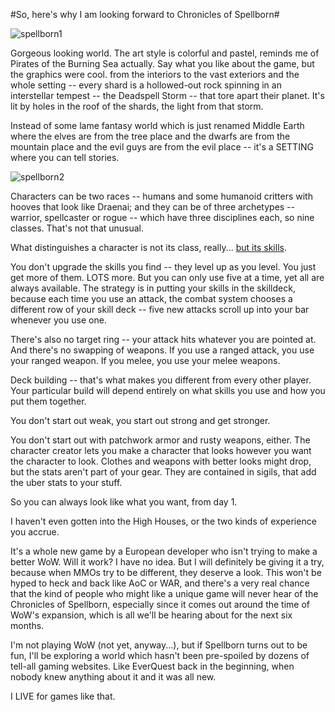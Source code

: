 #So, here's why I am looking forward to Chronicles of Spellborn#

![](http://westkarana.com/wp-content/uploads/2008/10/spellborn1.jpg "spellborn1")

Gorgeous looking world. The art style is colorful and pastel, reminds me of Pirates of the Burning Sea actually. Say what you like about the game, but the graphics were cool. from the interiors to the vast exteriors and the whole setting -- every shard is a hollowed-out rock spinning in an interstellar tempest -- the Deadspell Storm -- that tore apart their planet. It's lit by holes in the roof of the shards, the light from that storm.

Instead of some lame fantasy world which is just renamed Middle Earth where the elves are from the tree place and the dwarfs are from the mountain place and the evil guys are from the evil place -- it's a SETTING where you can tell stories.

![](http://westkarana.com/wp-content/uploads/2008/10/spellborn2.jpg "spellborn2")

Characters can be two races -- humans and some humanoid critters with hooves that look like Draenai; and they can be of three archetypes -- warrior, spellcaster or rogue -- which have three disciplines each, so nine classes. That's not that unusual.

What distinguishes a character is not its class, really... [but its skills](http://tcos.com/en/content,9,combat_system.html).

You don't upgrade the skills you find -- they level up as you level. You just get more of them. LOTS more. But you can only use five at a time, yet all are always available. The strategy is in putting your skills in the skilldeck, because each time you use an attack, the combat system chooses a different row of your skill deck -- five new attacks scroll up into your bar whenever you use one.

There's also no target ring -- your attack hits whatever you are pointed at. And there's no swapping of weapons. If you use a ranged attack, you use your ranged weapon. If you melee, you use your melee weapons.

Deck building -- that's what makes you different from every other player. Your particular build will depend entirely on what skills you use and how you put them together.

You don't start out weak, you start out strong and get stronger.

You don't start out with patchwork armor and rusty weapons, either. The character creator lets you make a character that looks however you want the character to look. Clothes and weapons with better looks might drop, but the stats aren't part of your gear. They are contained in sigils, that add the uber stats to your stuff.

So you can always look like what you want, from day 1.

I haven't even gotten into the High Houses, or the two kinds of experience you accrue.

It's a whole new game by a European developer who isn't trying to make a better WoW. Will it work? I have no idea. But I will definitely be giving it a try, because when MMOs try to be different, they deserve a look. This won't be hyped to heck and back like AoC or WAR, and there's a very real chance that the kind of people who might like a unique game will never hear of the Chronicles of Spellborn, especially since it comes out around the time of WoW's expansion, which is all we'll be hearing about for the next six months.

I'm not playing WoW (not yet, anyway...), but if Spellborn turns out to be fun, I'll be exploring a world which hasn't been pre-spoiled by dozens of tell-all gaming websites. Like EverQuest back in the beginning, when nobody knew anything about it and it was all new.

I LIVE for games like that.


